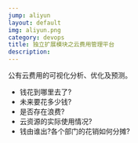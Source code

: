 ```yaml
---
jump: aliyun
layout: default
img: aliyun.png
category: devops
title: 独立扩展模块之云费用管理平台
description:
---
```

公有云费用的可视化分析、优化及预测。
 * 钱花到哪里去了?
 * 未来要花多少钱?
 * 是否存在浪费?
 * 云资源的实际使用情况?
 * 钱由谁出?各个部门的花销如何分摊?